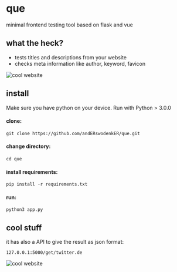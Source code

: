# que

minimal frontend testing tool based on flask and vue

## what the heck?
 - tests titles and descriptions from your website
 - checks meta information like author, keyword, favicon
 
 ![cool website](http://anderswodenker.de/que/que.png )
 
## install
 
Make sure you have python on your device. Run with Python > 3.0.0
 
#### clone: <br>
`git clone https://github.com/andERswodenkER/que.git`
 
#### change directory: <br>
`cd que`

#### install requirements: <br>
`pip install -r requirements.txt`

#### run: <br>
`python3 app.py`


## cool stuff

it has also a API to give the result as json format:

`127.0.0.1:5000/get/twitter.de`

![cool website](http://anderswodenker.de/que/que_api.png )
